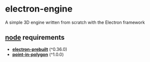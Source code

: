 # electron-engine
A simple 3D engine written from scratch with the Electron framework

## [node](https://nodejs.org/en/) requirements
- [**electron-prebuilt**](https://libraries.io/npm/electron-prebuilt) (^0.36.0)
- [**point-in-polygon**](https://libraries.io/npm/point-in-polygon) (^1.0.0)
